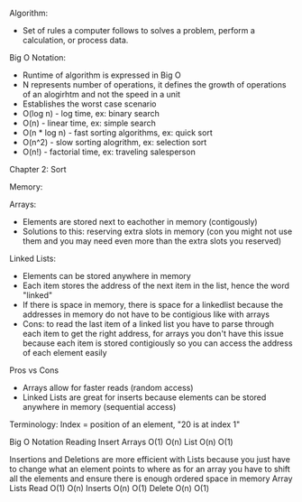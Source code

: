 Algorithm:
- Set of rules a computer follows to solves a problem, perform a calculation, or process data. 

Big O Notation:
- Runtime of algorithm is expressed in Big O
- N represents number of operations, it defines the growth of operations of an alogirhtm and not the speed in a unit
- Establishes the worst case scenario
- O(log n) - log time, ex: binary search
- O(n) - linear time, ex: simple search
- O(n * log n) - fast sorting algorithms, ex: quick sort
- O(n^2) - slow sorting alogrithm, ex: selection sort
- O(n!) - factorial time, ex: traveling salesperson

Chapter 2: Sort

Memory: 

Arrays:
- Elements are stored next to eachother in memory (contigously)
- Solutions to this: reserving extra slots in memory (con you might not use them and you may need even more than the extra slots you reserved) 

Linked Lists:
- Elements can be stored anywhere in memory
- Each item stores the address of the next item in the list, hence the word "linked"
- If there is space in memory, there is space for a linkedlist because the addresses in memory do not have to be contigious like with arrays
- Cons: to read the last item of a linked list you have to parse through each item to get the right address, for arrays you don't have this issue because each item is stored contigiously so you can access the address of each element easily

Pros vs Cons
- Arrays allow for faster reads (random access)
- Linked Lists are great for inserts because elements can be stored anywhere in memory (sequential access)


Terminology:
Index = position of an element, "20 is at index 1"

Big O Notation
        Reading Insert
Arrays  O(1)    O(n)
List    O(n)    O(1)

Insertions and Deletions are more efficient with Lists because you just have to change what an element points to where as for an array you have to shift all the elements and ensure there is enough ordered space in memory
        Array   Lists
Read    O(1)    O(n)
Inserts O(n)    O(1)
Delete  O(n)    O(1)